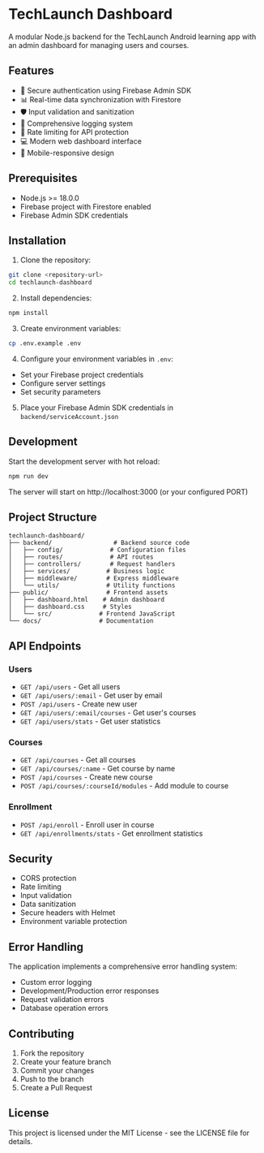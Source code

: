 # TechLaunch Dashboard

A modular Node.js backend for the TechLaunch Android learning app with an admin dashboard for managing users and courses.

## Features

- 🔐 Secure authentication using Firebase Admin SDK
- 📊 Real-time data synchronization with Firestore
- 🛡️ Input validation and sanitization
- 📝 Comprehensive logging system
- 🚀 Rate limiting for API protection
- 💻 Modern web dashboard interface
- 📱 Mobile-responsive design

## Prerequisites

- Node.js >= 18.0.0
- Firebase project with Firestore enabled
- Firebase Admin SDK credentials

## Installation

1. Clone the repository:
```bash
git clone <repository-url>
cd techlaunch-dashboard
```

2. Install dependencies:
```bash
npm install
```

3. Create environment variables:
```bash
cp .env.example .env
```

4. Configure your environment variables in `.env`:
- Set your Firebase project credentials
- Configure server settings
- Set security parameters

5. Place your Firebase Admin SDK credentials in `backend/serviceAccount.json`

## Development

Start the development server with hot reload:
```bash
npm run dev
```

The server will start on http://localhost:3000 (or your configured PORT)

## Project Structure

```
techlaunch-dashboard/
├── backend/                 # Backend source code
│   ├── config/             # Configuration files
│   ├── routes/             # API routes
│   ├── controllers/        # Request handlers
│   ├── services/          # Business logic
│   ├── middleware/        # Express middleware
│   └── utils/             # Utility functions
├── public/                # Frontend assets
│   ├── dashboard.html    # Admin dashboard
│   ├── dashboard.css     # Styles
│   └── src/             # Frontend JavaScript
└── docs/                # Documentation
```

## API Endpoints

### Users
- `GET /api/users` - Get all users
- `GET /api/users/:email` - Get user by email
- `POST /api/users` - Create new user
- `GET /api/users/:email/courses` - Get user's courses
- `GET /api/users/stats` - Get user statistics

### Courses
- `GET /api/courses` - Get all courses
- `GET /api/courses/:name` - Get course by name
- `POST /api/courses` - Create new course
- `POST /api/courses/:courseId/modules` - Add module to course

### Enrollment
- `POST /api/enroll` - Enroll user in course
- `GET /api/enrollments/stats` - Get enrollment statistics

## Security

- CORS protection
- Rate limiting
- Input validation
- Data sanitization
- Secure headers with Helmet
- Environment variable protection

## Error Handling

The application implements a comprehensive error handling system:
- Custom error logging
- Development/Production error responses
- Request validation errors
- Database operation errors

## Contributing

1. Fork the repository
2. Create your feature branch
3. Commit your changes
4. Push to the branch
5. Create a Pull Request

## License

This project is licensed under the MIT License - see the LICENSE file for details. 